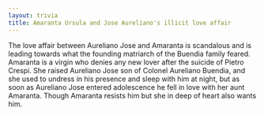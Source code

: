 ```yaml
---
layout: trivia
title: Amaranta Ursula and Jose Aureliano's illicit love affair
---
```

 The love affair between Aureliano Jose and Amaranta is scandalous and is leading towards what the founding matriarch of the Buendia family feared. Amaranta is a virgin who denies any new lover after the suicide of Pietro Crespi. She raised Aureliano Jose son of Colonel Aureliano Buendia, and she used to undress in his presence and sleep with him at night, but as soon as Aureliano Jose entered adolescence he fell in love with her aunt Amaranta. Though Amaranta resists him but she in deep of heart also wants him. 